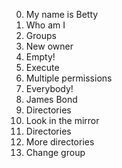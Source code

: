 0. My name is Betty
1. Who am I
2. Groups
3. New owner
4. Empty!
5. Execute
6. Multiple permissions
7. Everybody!
8. James Bond
11. Directories
10. Look in the mirror
11. Directories
12. More directories
13. Change group
